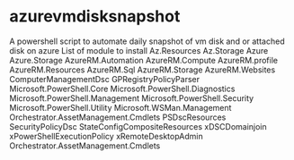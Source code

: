 # azurevmdisksnapshot
A powershell script to automate daily snapshot of vm disk and or attached disk on azure
    List of module to install
      Az.Resources
      Az.Storage
      Azure
      Azure.Storage
      AzureRM.Automation
      AzureRM.Compute
      AzureRM.profile
      AzureRM.Resources
      AzureRM.Sql
      AzureRM.Storage
      AzureRM.Websites
      ComputerManagementDsc
      GPRegistryPolicyParser
      Microsoft.PowerShell.Core
      Microsoft.PowerShell.Diagnostics
      Microsoft.PowerShell.Management
      Microsoft.PowerShell.Security
      Microsoft.PowerShell.Utility
      Microsoft.WSMan.Management
      Orchestrator.AssetManagement.Cmdlets
      PSDscResources
      SecurityPolicyDsc
      StateConfigCompositeResources
      xDSCDomainjoin
      xPowerShellExecutionPolicy
      xRemoteDesktopAdmin
      Orchestrator.AssetManagement.Cmdlets

